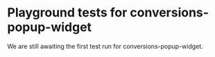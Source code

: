 # Playground tests for conversions-popup-widget
We are still awaiting the first test run for conversions-popup-widget.
